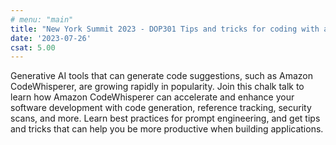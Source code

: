 ```yaml
---
# menu: "main"
title: "New York Summit 2023 - DOP301 Tips and tricks for coding with a generative AI coding companion"
date: '2023-07-26'
csat: 5.00
---
```


Generative AI tools that can generate code suggestions, such as Amazon CodeWhisperer, are growing rapidly in popularity. Join this chalk talk to learn how Amazon CodeWhisperer can accelerate and enhance your software development with code generation, reference tracking, security scans, and more. Learn best practices for prompt engineering, and get tips and tricks that can help you be more productive when building applications.